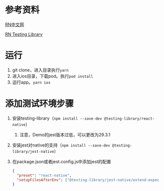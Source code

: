 # 参考资料

[RN中文网](https://reactnative.cn/docs/environment-setup)

[RN Testing Library](https://callstack.github.io/react-native-testing-library/docs/getting-started)

#  运行

1. git clone，进入目录执行```yarn```
2. 进入ios目录，下载pod。执行```pod install```
3. 运行app。```yarn ios```

# 添加测试环境步骤

1. 安装testing-library（```npm install --save-dev @testing-library/react-native```）

   1. 注意，Demo的jest版本过低，可以更改为29.3.1

2. 安装jest对native的支持（```npm install --save-dev @testing-library/jest-native```）

3. 在package.json或者jest.config.js中添加jest的配置

   ```json
   {
     "preset": "react-native",
     "setupFilesAfterEnv": ["@testing-library/jest-native/extend-expect"]
   }
   ```

   